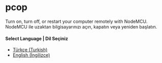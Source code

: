 # pcop
Turn on, turn off, or restart your computer remotely with NodeMCU. NodeMCU ile uzaktan bilgisayarınızı açın, kapatın veya yeniden başlatın.

#### Select Language | Dil Seçiniz

* [Türkçe (Turkish)](./Turkish.md)
* [English (İngilizce)](./English.md)
